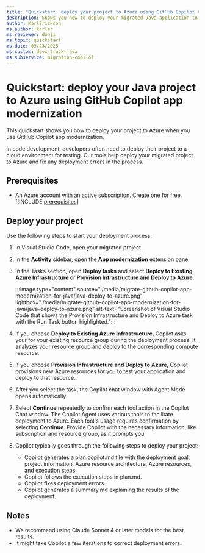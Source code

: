 ```yaml
---
title: "Quickstart: deploy your project to Azure using GitHub Copilot App Modernization"
description: Shows you how to deploy your migrated Java application to Azure
author: KarlErickson
ms.author: karler
ms.reviewer: donji
ms.topic: quickstart
ms.date: 09/23/2025
ms.custom: devx-track-java
ms.subservice: migration-copilot
---
```


# Quickstart: deploy your Java project to Azure using GitHub Copilot app modernization

This quickstart shows you how to deploy your project to Azure when you use GitHub Copilot app modernization.

In code development, developers often need to deploy their project to a cloud environment for testing. Our tools help deploy your migrated project to Azure and fix any deployment errors in the process.

## Prerequisites

- An Azure account with an active subscription. [Create one for free](https://azure.microsoft.com/free/).
[!INCLUDE [prerequisites](includes/migrate-github-copilot-app-modernization-for-java-quickstart-prerequisites.md)]

## Deploy your project

Use the following steps to start your deployment process:

1. In Visual Studio Code, open your migrated project.

1. In the **Activity** sidebar, open the **App modernization** extension pane.

1. In the Tasks section, open **Deploy tasks** and select **Deploy to Existing Azure Infrastructure** or **Provision Infrastructure and Deploy to Azure**.

   :::image type="content" source="./media/migrate-github-copilot-app-modernization-for-java/java-deploy-to-azure.png" lightbox="./media/migrate-github-copilot-app-modernization-for-java/java-deploy-to-azure.png" alt-text="Screenshot of Visual Studio Code that shows the Provision Infrastructure and Deploy to Azure task with the Run Task button highlighted.":::

1. If you choose **Deploy to Existing Azure Infrastructure**, Copilot asks your for your existing resource group during the deployment process. It analyzes your resource group and deploy to the corresponding compute resource.

1. If you choose **Provision Infrastructure and Deploy to Azure**, Copilot provisions new Azure resources for you to test your application and deploy to that resource.

1. After you select the task, the Copilot chat window with Agent Mode opens automatically.

1. Select **Continue** repeatedly to confirm each tool action in the Copilot Chat window. The Copilot Agent uses various tools to facilitate deployment to Azure. Each tool's usage requires confirmation by selecting **Continue**. Provide Copilot with the necessary information, like subscription and resource group, as it prompts you.

1. Copilot typically goes through the following steps to deploy your project:

   - Copilot generates a plan.copilot.md file with the deployment goal, project information, Azure resource architecture, Azure resources, and execution steps.
   - Copilot follows the execution steps in plan.md.
   - Copilot fixes deployment errors.
   - Copilot generates a summary.md explaining the results of the deployment.

## Notes

- We recommend using Claude Sonnet 4 or later models for the best results.
- It might take Copilot a few iterations to correct deployment errors.
